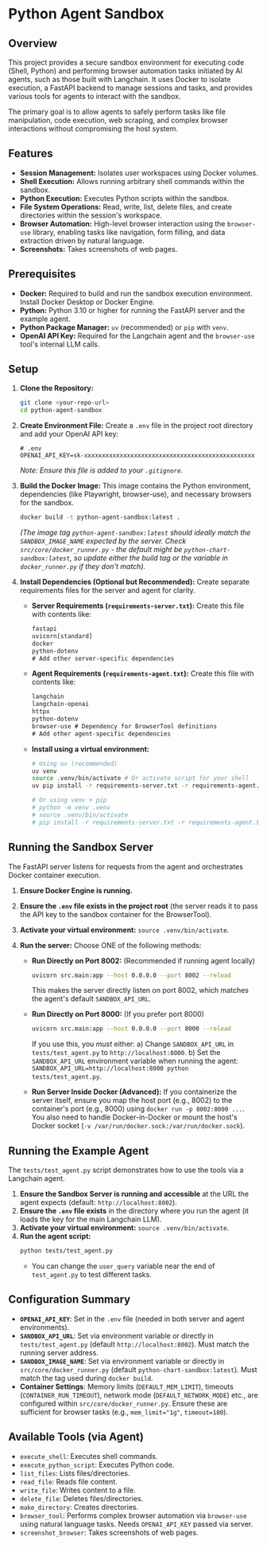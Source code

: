 # Python Agent Sandbox

## Overview

This project provides a secure sandbox environment for executing code (Shell, Python) and performing browser automation tasks initiated by AI agents, such as those built with Langchain. It uses Docker to isolate execution, a FastAPI backend to manage sessions and tasks, and provides various tools for agents to interact with the sandbox.

The primary goal is to allow agents to safely perform tasks like file manipulation, code execution, web scraping, and complex browser interactions without compromising the host system.

## Features

*   **Session Management:** Isolates user workspaces using Docker volumes.
*   **Shell Execution:** Allows running arbitrary shell commands within the sandbox.
*   **Python Execution:** Executes Python scripts within the sandbox.
*   **File System Operations:** Read, write, list, delete files, and create directories within the session's workspace.
*   **Browser Automation:** High-level browser interaction using the `browser-use` library, enabling tasks like navigation, form filling, and data extraction driven by natural language.
*   **Screenshots:** Takes screenshots of web pages.

## Prerequisites

*   **Docker:** Required to build and run the sandbox execution environment. Install Docker Desktop or Docker Engine.
*   **Python:** Python 3.10 or higher for running the FastAPI server and the example agent.
*   **Python Package Manager:** `uv` (recommended) or `pip` with `venv`.
*   **OpenAI API Key:** Required for the Langchain agent and the `browser-use` tool's internal LLM calls.

## Setup

1.  **Clone the Repository:**
    ```bash
    git clone <your-repo-url>
    cd python-agent-sandbox
    ```

2.  **Create Environment File:**
    Create a `.env` file in the project root directory and add your OpenAI API key:
    ```dotenv
    # .env
    OPENAI_API_KEY=sk-xxxxxxxxxxxxxxxxxxxxxxxxxxxxxxxxxxxxxxxxxxxxxxxx
    ```
    *Note: Ensure this file is added to your `.gitignore`.*

3.  **Build the Docker Image:**
    This image contains the Python environment, dependencies (like Playwright, browser-use), and necessary browsers for the sandbox.
    ```bash
    docker build -t python-agent-sandbox:latest .
    ```
    *(The image tag `python-agent-sandbox:latest` should ideally match the `SANDBOX_IMAGE_NAME` expected by the server. Check `src/core/docker_runner.py` - the default might be `python-chart-sandbox:latest`, so update either the build tag or the variable in `docker_runner.py` if they don't match).*

4.  **Install Dependencies (Optional but Recommended):**
    Create separate requirements files for the server and agent for clarity.

    *   **Server Requirements (`requirements-server.txt`):**
        Create this file with contents like:
        ```txt
        fastapi
        uvicorn[standard]
        docker
        python-dotenv
        # Add other server-specific dependencies
        ```
    *   **Agent Requirements (`requirements-agent.txt`):**
        Create this file with contents like:
        ```txt
        langchain
        langchain-openai
        httpx
        python-dotenv
        browser-use # Dependency for BrowserTool definitions
        # Add other agent-specific dependencies
        ```
    *   **Install using a virtual environment:**
        ```bash
        # Using uv (recommended)
        uv venv
        source .venv/bin/activate # Or activate script for your shell
        uv pip install -r requirements-server.txt -r requirements-agent.txt

        # Or using venv + pip
        # python -m venv .venv
        # source .venv/bin/activate
        # pip install -r requirements-server.txt -r requirements-agent.txt
        ```

## Running the Sandbox Server

The FastAPI server listens for requests from the agent and orchestrates Docker container execution.

1.  **Ensure Docker Engine is running.**
2.  **Ensure the `.env` file exists in the project root** (the server reads it to pass the API key to the sandbox container for the BrowserTool).
3.  **Activate your virtual environment:** `source .venv/bin/activate`.
4.  **Run the server:**
    Choose ONE of the following methods:

    *   **Run Directly on Port 8002:** (Recommended if running agent locally)
        ```bash
        uvicorn src.main:app --host 0.0.0.0 --port 8002 --reload
        ```
        This makes the server directly listen on port 8002, which matches the agent's default `SANDBOX_API_URL`.

    *   **Run Directly on Port 8000:** (If you prefer port 8000)
        ```bash
        uvicorn src.main:app --host 0.0.0.0 --port 8000 --reload
        ```
        If you use this, you *must* either:
        a) Change `SANDBOX_API_URL` in `tests/test_agent.py` to `http://localhost:8000`.
        b) Set the `SANDBOX_API_URL` environment variable when running the agent: `SANDBOX_API_URL=http://localhost:8000 python tests/test_agent.py`.

    *   **Run Server Inside Docker (Advanced):** If you containerize the server itself, ensure you map the host port (e.g., 8002) to the container's port (e.g., 8000) using `docker run -p 8002:8000 ...`. You also need to handle Docker-in-Docker or mount the host's Docker socket (`-v /var/run/docker.sock:/var/run/docker.sock`).

## Running the Example Agent

The `tests/test_agent.py` script demonstrates how to use the tools via a Langchain agent.

1.  **Ensure the Sandbox Server is running and accessible** at the URL the agent expects (default: `http://localhost:8002`).
2.  **Ensure the `.env` file exists** in the directory where you run the agent (it loads the key for the main Langchain LLM).
3.  **Activate your virtual environment:** `source .venv/bin/activate`.
4.  **Run the agent script:**
    ```bash
    python tests/test_agent.py
    ```
    *   You can change the `user_query` variable near the end of `test_agent.py` to test different tasks.

## Configuration Summary

*   **`OPENAI_API_KEY`**: Set in the `.env` file (needed in both server and agent environments).
*   **`SANDBOX_API_URL`**: Set via environment variable or directly in `tests/test_agent.py` (default `http://localhost:8002`). Must match the running server address.
*   **`SANDBOX_IMAGE_NAME`**: Set via environment variable or directly in `src/core/docker_runner.py` (default `python-chart-sandbox:latest`). Must match the tag used during `docker build`.
*   **Container Settings**: Memory limits (`DEFAULT_MEM_LIMIT`), timeouts (`CONTAINER_RUN_TIMEOUT`), network mode (`DEFAULT_NETWORK_MODE`) etc., are configured within `src/core/docker_runner.py`. Ensure these are sufficient for browser tasks (e.g., `mem_limit="1g"`, `timeout=180`).

## Available Tools (via Agent)

*   `execute_shell`: Executes shell commands.
*   `execute_python_script`: Executes Python code.
*   `list_files`: Lists files/directories.
*   `read_file`: Reads file content.
*   `write_file`: Writes content to a file.
*   `delete_file`: Deletes files/directories.
*   `make_directory`: Creates directories.
*   `browser_tool`: Performs complex browser automation via `browser-use` using natural language tasks. Needs `OPENAI_API_KEY` passed via server.
*   `screenshot_browser`: Takes screenshots of web pages.
